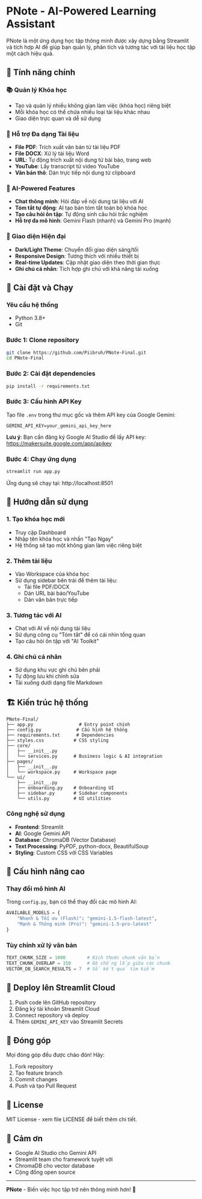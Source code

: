 # PNote - AI-Powered Learning Assistant

PNote là một ứng dụng học tập thông minh được xây dựng bằng Streamlit và tích hợp AI để giúp bạn quản lý, phân tích và tương tác với tài liệu học tập một cách hiệu quả.

## 🌟 Tính năng chính

### 📚 Quản lý Khóa học
- Tạo và quản lý nhiều không gian làm việc (khóa học) riêng biệt
- Mỗi khóa học có thể chứa nhiều loại tài liệu khác nhau
- Giao diện trực quan và dễ sử dụng

### 📄 Hỗ trợ Đa dạng Tài liệu
- **File PDF**: Trích xuất văn bản từ tài liệu PDF
- **File DOCX**: Xử lý tài liệu Word
- **URL**: Tự động trích xuất nội dung từ bài báo, trang web
- **YouTube**: Lấy transcript từ video YouTube
- **Văn bản thô**: Dán trực tiếp nội dung từ clipboard

### 🤖 AI-Powered Features
- **Chat thông minh**: Hỏi đáp về nội dung tài liệu với AI
- **Tóm tắt tự động**: AI tạo bản tóm tắt toàn bộ khóa học
- **Tạo câu hỏi ôn tập**: Tự động sinh câu hỏi trắc nghiệm
- **Hỗ trợ đa mô hình**: Gemini Flash (nhanh) và Gemini Pro (mạnh)

### 🎨 Giao diện Hiện đại
- **Dark/Light Theme**: Chuyển đổi giao diện sáng/tối
- **Responsive Design**: Tương thích với nhiều thiết bị
- **Real-time Updates**: Cập nhật giao diện theo thời gian thực
- **Ghi chú cá nhân**: Tích hợp ghi chú với khả năng tải xuống

## 🚀 Cài đặt và Chạy

### Yêu cầu hệ thống
- Python 3.8+
- Git

### Bước 1: Clone repository
```bash
git clone https://github.com/Piibruh/PNote-Final.git
cd PNote-Final
```

### Bước 2: Cài đặt dependencies
```bash
pip install -r requirements.txt
```

### Bước 3: Cấu hình API Key
Tạo file `.env` trong thư mục gốc và thêm API key của Google Gemini:
```
GEMINI_API_KEY=your_gemini_api_key_here
```

**Lưu ý**: Bạn cần đăng ký Google AI Studio để lấy API key: https://makersuite.google.com/app/apikey

### Bước 4: Chạy ứng dụng
```bash
streamlit run app.py
```

Ứng dụng sẽ chạy tại: http://localhost:8501

## 📖 Hướng dẫn sử dụng

### 1. Tạo khóa học mới
- Truy cập Dashboard
- Nhập tên khóa học và nhấn "Tạo Ngay"
- Hệ thống sẽ tạo một không gian làm việc riêng biệt

### 2. Thêm tài liệu
- Vào Workspace của khóa học
- Sử dụng sidebar bên trái để thêm tài liệu:
  - Tải file PDF/DOCX
  - Dán URL bài báo/YouTube
  - Dán văn bản trực tiếp

### 3. Tương tác với AI
- Chat với AI về nội dung tài liệu
- Sử dụng công cụ "Tóm tắt" để có cái nhìn tổng quan
- Tạo câu hỏi ôn tập với "AI Toolkit"

### 4. Ghi chú cá nhân
- Sử dụng khu vực ghi chú bên phải
- Tự động lưu khi chỉnh sửa
- Tải xuống dưới dạng file Markdown

## 🏗️ Kiến trúc hệ thống

```
PNote-Final/
├── app.py                 # Entry point chính
├── config.py             # Cấu hình hệ thống
├── requirements.txt      # Dependencies
├── styles.css           # CSS styling
├── core/
│   ├── __init__.py
│   └── services.py      # Business logic & AI integration
├── pages/
│   ├── __init__.py
│   └── workspace.py     # Workspace page
└── ui/
    ├── __init__.py
    ├── onboarding.py    # Onboarding UI
    ├── sidebar.py       # Sidebar components
    └── utils.py         # UI utilities
```

### Công nghệ sử dụng
- **Frontend**: Streamlit
- **AI**: Google Gemini API
- **Database**: ChromaDB (Vector Database)
- **Text Processing**: PyPDF, python-docx, BeautifulSoup
- **Styling**: Custom CSS với CSS Variables

## 🔧 Cấu hình nâng cao

### Thay đổi mô hình AI
Trong `config.py`, bạn có thể thay đổi các mô hình AI:
```python
AVAILABLE_MODELS = {
    "Nhanh & Tối ưu (Flash)": "gemini-1.5-flash-latest",
    "Mạnh & Thông minh (Pro)": "gemini-1.5-pro-latest"
}
```

### Tùy chỉnh xử lý văn bản
```python
TEXT_CHUNK_SIZE = 1000        # Kích thước chunk văn bản
TEXT_CHUNK_OVERLAP = 150      # Độ chồng lấp giữa các chunk
VECTOR_DB_SEARCH_RESULTS = 7  # Số kết quả tìm kiếm
```

## 🚀 Deploy lên Streamlit Cloud

1. Push code lên GitHub repository
2. Đăng ký tài khoản Streamlit Cloud
3. Connect repository và deploy
4. Thêm `GEMINI_API_KEY` vào Streamlit Secrets

## 🤝 Đóng góp

Mọi đóng góp đều được chào đón! Hãy:
1. Fork repository
2. Tạo feature branch
3. Commit changes
4. Push và tạo Pull Request

## 📄 License

MIT License - xem file LICENSE để biết thêm chi tiết.

## 🙏 Cảm ơn

- Google AI Studio cho Gemini API
- Streamlit team cho framework tuyệt vời
- ChromaDB cho vector database
- Cộng đồng open source

---

**PNote** - Biến việc học tập trở nên thông minh hơn! 🚀
